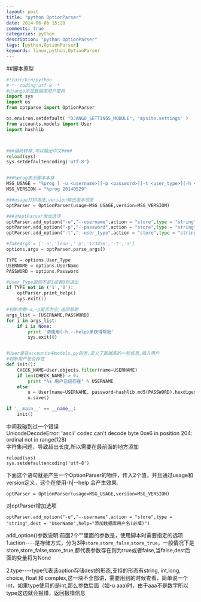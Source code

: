 ```yaml
---
layout: post
title: "python OptionParser"
date: 2014-06-06 15:28
comments: true
categories: python
description: "python OptionParser"
tags: [python,OptionParser]
keywords: linux,python,OptionParser
---
```


##脚本原型
```python
#!/usr/bin/python
#-*- coding:utf-8 -*
#django添加数据库用户密码
import sys
import os
from optparse import OptionParser

os.environ.setdefault( "DJANGO_SETTINGS_MODULE", "mysite.settings" )
from accounts.models import User
import hashlib



###编码转移,可以输出中文####
reload(sys)
sys.setdefaultencoding('utf-8')


###%prog表示脚本本身
MSG_USAGE = "%prog [ -u <username>][-p <password>][-t <user_type>][-h <help>]"
MSG_VERSION = "%prog 20140529"

###usage打印用法,version输出版本信息
optParser = OptionParser(usage=MSG_USAGE,version=MSG_VERSION)

###对optParser增加选项
optParser.add_option("-u","--username",action = "store",type = "string",dest = "UserName",help="添加数据库用户名(必填)")
optParser.add_option("-p","--password",action = "store",type = "string",dest = "Password",help="添加数据库密码(必填)")
optParser.add_option("-t","--user_type",action = "store",type = "string",dest = "User_Type",default="1",help="添加用户权限,0为管理员,1为普通,默认为1")

#fakeArgs = ['-u','leon','-p','123456','-t','a']
options,args = optParser.parse_args()

TYPE = options.User_Type
USERNAME = options.UserName
PASSWORD = options.Password

#User_Type返回不是1或者0则退出
if TYPE not in ('1','0'):
    optParser.print_help()
    sys.exit(1)

#判断参数-u,-p是否为空,返回帮助
args_list = [USERNAME,PASSWORD]
for i in args_list:
    if i is None:
        print '请使用(-h,--help)来获得帮助'
        sys.exit(0)


#User是在accounts中models.py的类,定义了数据库的一些信息,插入用户
#判断用户是否存在
def init():
    CHECK_NAME=User.objects.filter(name=USERNAME)
    if len(CHECK_NAME) > 0:
        print "%s 用户已经存在" % USERNAME
    else:
        u = User(name=USERNAME, password=hashlib.md5(PASSWORD).hexdigest(), user_type=TYPE)
        u.save()

if '__main__' == __name__:
    init()
```
<!-- more -->

中间我碰到过一个错误  
UnicodeDecodeError: 'ascii' codec can't decode byte 0xe6 in position 204: ordinal not in range(128)  
字符集问题，导致超出长度,所以需要在最前面的地方添加  
```
reload(sys)
sys.setdefaultencoding('utf-8')
```




下面这个语句就是产生一个OptionParser的物件，传入2个值，并且通过usage和version定义，这个在使用-h|--help 会产生效果.  
```
optParser = OptionParser(usage=MSG_USAGE,version=MSG_VERSION)
```

对optParser增加选项
```
optParser.add_option("-u","--username",action = "store",type = "string",dest = "UserName",help="添加数据库用户名(必填)")
```

add_option()参数说明:前面2个""里面的参数是，使用脚本时需要指定的选项  
1.action----是存储方式，分为3种`store`,`store_false`,`store_true`，一般情况下是store,store_false,store_true,都代表参数存在则为true或者false,当false,dest后面的变量将为None  


2.type----type代表该option存储dest的形态,支持的形态有string, int,long, choice, float 和 complex,这一块不全部讲，需要用到的时候查看，简单说一个int，如果type使用的是int,那么参数后面（如-u aaa)时，由于aaa不是数字所以type这边就会报错，返回报错信息  


